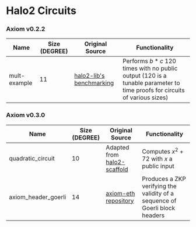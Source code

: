 # Halo2 Circuits

### Axiom v0.2.2

| Name | Size (DEGREE) | Original Source | Functionality |
| ---- | ---- | --------------- | ------------- |
|mult-example| 11 | [halo2-lib's benchmarking](https://github.com/axiom-crypto/halo2-lib/blob/v0.2.2/halo2-base/benches/mul.rs) | Performs $b*c$ 120 times with no public output (120 is a tunable parameter to time proofs for circuits of various sizes)|

### Axiom v0.3.0

| Name | Size (DEGREE) | Original Source | Functionality |
| ---- | ---- | --------------- | ------------- |
| quadratic_circuit | 10 | Adapted from [halo2-scaffold](https://github.com/axiom-crypto/halo2-scaffold) | Computes $x^2+72$ with $x$ a public input |
| axiom_header_goerli | 14 | [axiom-eth repository](https://github.com/axiom-crypto/axiom-eth/tree/axiom-dev-0406) | Produces a ZKP verifying the validity of a sequence of Goerli block headers